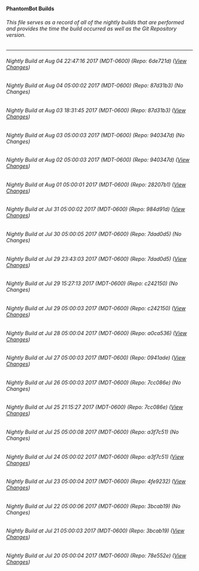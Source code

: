 **PhantomBot Builds**

###### This file serves as a record of all of the nightly builds that are performed and provides the time the build occurred as well as the Git Repository version.
-------------------------------------------------------------------------------------------------------------
###### Nightly Build at Aug 04 22:47:16 2017 (MDT-0600) (Repo: 6de721d) ([View Changes](https://github.com/PhantomBot/PhantomBot/compare/87d31b3...6de721d))
###### Nightly Build at Aug 04 05:00:02 2017 (MDT-0600) (Repo: 87d31b3) (No Changes)
###### Nightly Build at Aug 03 18:31:45 2017 (MDT-0600) (Repo: 87d31b3) ([View Changes](https://github.com/PhantomBot/PhantomBot/compare/940347d...87d31b3))
###### Nightly Build at Aug 03 05:00:03 2017 (MDT-0600) (Repo: 940347d) (No Changes)
###### Nightly Build at Aug 02 05:00:03 2017 (MDT-0600) (Repo: 940347d) ([View Changes](https://github.com/PhantomBot/PhantomBot/compare/28207b1...940347d))
###### Nightly Build at Aug 01 05:00:01 2017 (MDT-0600) (Repo: 28207b1) ([View Changes](https://github.com/PhantomBot/PhantomBot/compare/984d91d...28207b1))
###### Nightly Build at Jul 31 05:00:02 2017 (MDT-0600) (Repo: 984d91d) ([View Changes](https://github.com/PhantomBot/PhantomBot/compare/7dad0d5...984d91d))
###### Nightly Build at Jul 30 05:00:05 2017 (MDT-0600) (Repo: 7dad0d5) (No Changes)
###### Nightly Build at Jul 29 23:43:03 2017 (MDT-0600) (Repo: 7dad0d5) ([View Changes](https://github.com/PhantomBot/PhantomBot/compare/c242150...7dad0d5))
###### Nightly Build at Jul 29 15:27:13 2017 (MDT-0600) (Repo: c242150) (No Changes)
###### Nightly Build at Jul 29 05:00:03 2017 (MDT-0600) (Repo: c242150) ([View Changes](https://github.com/PhantomBot/PhantomBot/compare/a0ca536...c242150))
###### Nightly Build at Jul 28 05:00:04 2017 (MDT-0600) (Repo: a0ca536) ([View Changes](https://github.com/PhantomBot/PhantomBot/compare/0941ade...a0ca536))
###### Nightly Build at Jul 27 05:00:03 2017 (MDT-0600) (Repo: 0941ade) ([View Changes](https://github.com/PhantomBot/PhantomBot/compare/7cc086e...0941ade))
###### Nightly Build at Jul 26 05:00:03 2017 (MDT-0600) (Repo: 7cc086e) (No Changes)
###### Nightly Build at Jul 25 21:15:27 2017 (MDT-0600) (Repo: 7cc086e) ([View Changes](https://github.com/PhantomBot/PhantomBot/compare/a3f7c51...7cc086e))
###### Nightly Build at Jul 25 05:00:08 2017 (MDT-0600) (Repo: a3f7c51) (No Changes)
###### Nightly Build at Jul 24 05:00:02 2017 (MDT-0600) (Repo: a3f7c51) ([View Changes](https://github.com/PhantomBot/PhantomBot/compare/4fe9232...a3f7c51))
###### Nightly Build at Jul 23 05:00:04 2017 (MDT-0600) (Repo: 4fe9232) ([View Changes](https://github.com/PhantomBot/PhantomBot/compare/3bcab19...4fe9232))
###### Nightly Build at Jul 22 05:00:06 2017 (MDT-0600) (Repo: 3bcab19) (No Changes)
###### Nightly Build at Jul 21 05:00:03 2017 (MDT-0600) (Repo: 3bcab19) ([View Changes](https://github.com/PhantomBot/PhantomBot/compare/78e552e...3bcab19))
###### Nightly Build at Jul 20 05:00:04 2017 (MDT-0600) (Repo: 78e552e) ([View Changes](https://github.com/PhantomBot/PhantomBot/compare/d4a4932...78e552e))
